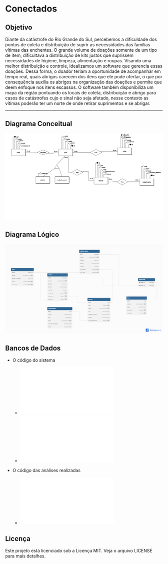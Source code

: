 # Conectados

## Objetivo

Diante da catástrofe do Rio Grande do Sul, percebemos a dificuldade dos pontos de coleta e distribuição de suprir as necessidades das famílias vítimas das enchentes. O grande volume de doações somente de um tipo de item, dificultava a distribuição de kits justos que suprissem necessidades de higiene, limpeza, alimentação e roupas. 
Visando uma melhor distribuição e controle, idealizamos um software que gerencia essas doações.
Dessa forma, o doador teriam a oportunidade de acompanhar em tempo real, quais abrigos carecem dos itens que ele pode ofertar, o que por consequência auxilia os abrigos na organização das doações e permite que deem enfoque nos itens escassos.
O software também disponibiliza um mapa da região pontuando os locais de coleta, distribuição e abrigo para casos de catástrofes cujo o sinal não seja afetado, nesse contexto as vítimas poderão ter um norte de onde retirar suprimentos e se abrigar.

---

## Diagrama Conceitual
![alt text](<diagramas/diagramaConceitual.png>)

## Diagrama Lógico
![alt text](<diagramas/diagramaLogico.png>)

## Bancos de Dados
- O código do sistema
    - ![Tables](bancos-de-dados/tables.sql)
    - ![Insets](bancos-de-dados/inserts.sql)

- O código das análises realizadas
    - ![Consultas](bancos-de-dados/consultas.sql)

## Licença

Este projeto está licenciado sob a Licença MIT. Veja o arquivo LICENSE para mais detalhes.


